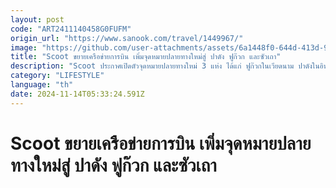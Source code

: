```yaml
---
layout: post
code: "ART2411140458G0FUFM"
origin_url: "https://www.sanook.com/travel/1449967/"
image: "https://github.com/user-attachments/assets/6a1448f0-644d-413d-960a-8d6715886a89"
title: "Scoot ขยายเครือข่ายการบิน เพิ่มจุดหมายปลายทางใหม่สู่ ปาดัง ฟูก๊วก และซัวเถา"
description: "Scoot ประกาศเปิดตัวจุดหมายปลายทางใหม่ 3 แห่ง ได้แก่ ฟูก๊วกในเวียดนาม ปาดังในอินโดนีเซีย และซัวเถาในจีน"
category: "LIFESTYLE"
language: "th"
date: 2024-11-14T05:33:24.591Z
---
```


# Scoot ขยายเครือข่ายการบิน เพิ่มจุดหมายปลายทางใหม่สู่ ปาดัง ฟูก๊วก และซัวเถา